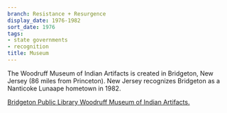 ```yaml
---
branch: Resistance + Resurgence
display_date: 1976-1982
sort_date: 1976
tags:
- state governments
- recognition
title: Museum
---
```


The Woodruff Museum of Indian Artifacts is created in Bridgeton, New Jersey (86 miles from Princeton). New Jersey recognizes Bridgeton as a Nanticoke Lunaape hometown in 1982.


[Bridgeton Public Library Woodruff Museum of Indian Artifacts.](https://bridgetonlibrary.org/museum-2/)
